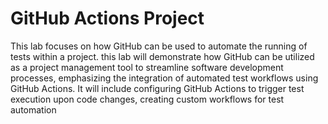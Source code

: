 # GitHub Actions Project 
This lab focuses on how GitHub can be used to automate the running of tests within a project. this lab will demonstrate how GitHub can be utilized as a project management tool to streamline software development processes, emphasizing the integration of automated test workflows using GitHub Actions. It will include configuring GitHub Actions to trigger test execution upon code changes, creating custom workflows for test automation 